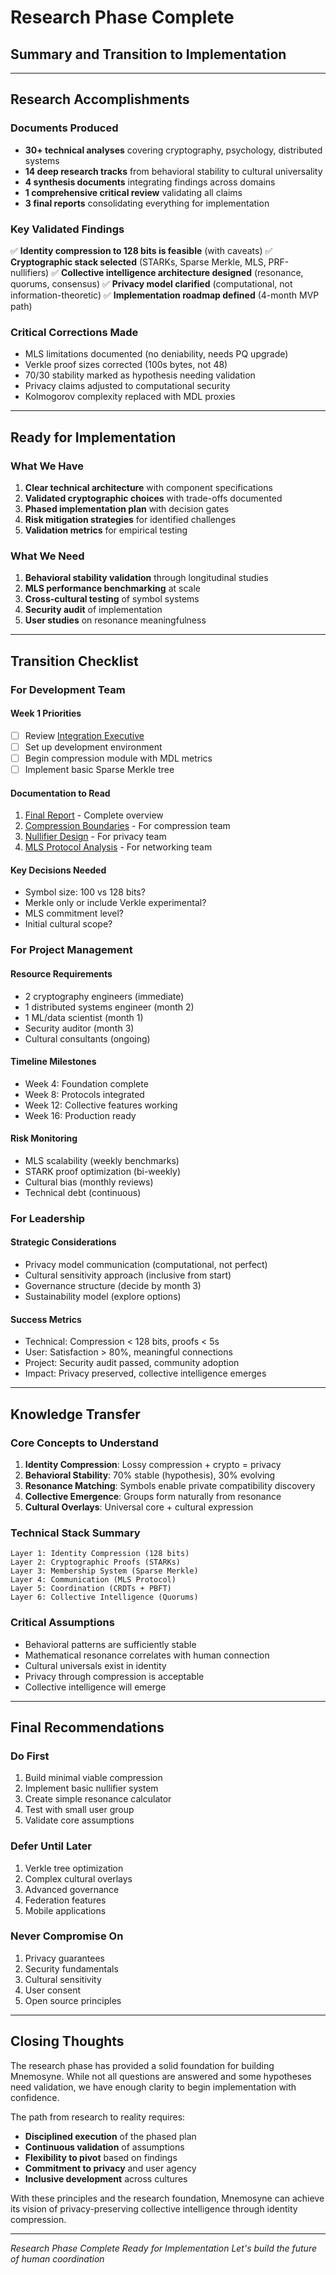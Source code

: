 # Research Phase Complete
## Summary and Transition to Implementation

---

## Research Accomplishments

### Documents Produced
- **30+ technical analyses** covering cryptography, psychology, distributed systems
- **14 deep research tracks** from behavioral stability to cultural universality  
- **4 synthesis documents** integrating findings across domains
- **1 comprehensive critical review** validating all claims
- **3 final reports** consolidating everything for implementation

### Key Validated Findings
✅ **Identity compression to 128 bits is feasible** (with caveats)
✅ **Cryptographic stack selected** (STARKs, Sparse Merkle, MLS, PRF-nullifiers)
✅ **Collective intelligence architecture designed** (resonance, quorums, consensus)
✅ **Privacy model clarified** (computational, not information-theoretic)
✅ **Implementation roadmap defined** (4-month MVP path)

### Critical Corrections Made
- MLS limitations documented (no deniability, needs PQ upgrade)
- Verkle proof sizes corrected (100s bytes, not 48)
- 70/30 stability marked as hypothesis needing validation
- Privacy claims adjusted to computational security
- Kolmogorov complexity replaced with MDL proxies

---

## Ready for Implementation

### What We Have
1. **Clear technical architecture** with component specifications
2. **Validated cryptographic choices** with trade-offs documented
3. **Phased implementation plan** with decision gates
4. **Risk mitigation strategies** for identified challenges
5. **Validation metrics** for empirical testing

### What We Need
1. **Behavioral stability validation** through longitudinal studies
2. **MLS performance benchmarking** at scale
3. **Cross-cultural testing** of symbol systems
4. **Security audit** of implementation
5. **User studies** on resonance meaningfulness

---

## Transition Checklist

### For Development Team

#### Week 1 Priorities
- [ ] Review [Integration Executive](INTEGRATION_EXECUTIVE.md)
- [ ] Set up development environment
- [ ] Begin compression module with MDL metrics
- [ ] Implement basic Sparse Merkle tree

#### Documentation to Read
1. [Final Report](FINAL_REPORT.md) - Complete overview
2. [Compression Boundaries](../compression_boundaries.md) - For compression team
3. [Nullifier Design](../nullifier_design.md) - For privacy team
4. [MLS Protocol Analysis](../mls_protocol_analysis.md) - For networking team

#### Key Decisions Needed
- Symbol size: 100 vs 128 bits?
- Merkle only or include Verkle experimental?
- MLS commitment level?
- Initial cultural scope?

### For Project Management

#### Resource Requirements
- 2 cryptography engineers (immediate)
- 1 distributed systems engineer (month 2)
- 1 ML/data scientist (month 1)
- Security auditor (month 3)
- Cultural consultants (ongoing)

#### Timeline Milestones
- Week 4: Foundation complete
- Week 8: Protocols integrated
- Week 12: Collective features working
- Week 16: Production ready

#### Risk Monitoring
- MLS scalability (weekly benchmarks)
- STARK proof optimization (bi-weekly)
- Cultural bias (monthly reviews)
- Technical debt (continuous)

### For Leadership

#### Strategic Considerations
- Privacy model communication (computational, not perfect)
- Cultural sensitivity approach (inclusive from start)
- Governance structure (decide by month 3)
- Sustainability model (explore options)

#### Success Metrics
- Technical: Compression < 128 bits, proofs < 5s
- User: Satisfaction > 80%, meaningful connections
- Project: Security audit passed, community adoption
- Impact: Privacy preserved, collective intelligence emerges

---

## Knowledge Transfer

### Core Concepts to Understand
1. **Identity Compression**: Lossy compression + crypto = privacy
2. **Behavioral Stability**: 70% stable (hypothesis), 30% evolving
3. **Resonance Matching**: Symbols enable private compatibility discovery
4. **Collective Emergence**: Groups form naturally from resonance
5. **Cultural Overlays**: Universal core + cultural expression

### Technical Stack Summary
```
Layer 1: Identity Compression (128 bits)
Layer 2: Cryptographic Proofs (STARKs)
Layer 3: Membership System (Sparse Merkle)
Layer 4: Communication (MLS Protocol)
Layer 5: Coordination (CRDTs + PBFT)
Layer 6: Collective Intelligence (Quorums)
```

### Critical Assumptions
- Behavioral patterns are sufficiently stable
- Mathematical resonance correlates with human connection
- Cultural universals exist in identity
- Privacy through compression is acceptable
- Collective intelligence will emerge

---

## Final Recommendations

### Do First
1. Build minimal viable compression
2. Implement basic nullifier system
3. Create simple resonance calculator
4. Test with small user group
5. Validate core assumptions

### Defer Until Later
1. Verkle tree optimization
2. Complex cultural overlays
3. Advanced governance
4. Federation features
5. Mobile applications

### Never Compromise On
1. Privacy guarantees
2. Security fundamentals
3. Cultural sensitivity
4. User consent
5. Open source principles

---

## Closing Thoughts

The research phase has provided a solid foundation for building Mnemosyne. While not all questions are answered and some hypotheses need validation, we have enough clarity to begin implementation with confidence.

The path from research to reality requires:
- **Disciplined execution** of the phased plan
- **Continuous validation** of assumptions
- **Flexibility to pivot** based on findings
- **Commitment to privacy** and user agency
- **Inclusive development** across cultures

With these principles and the research foundation, Mnemosyne can achieve its vision of privacy-preserving collective intelligence through identity compression.

---

*Research Phase Complete*
*Ready for Implementation*
*Let's build the future of human coordination*